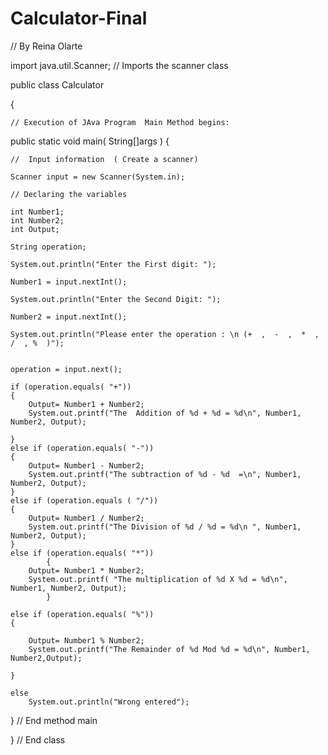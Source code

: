 Calculator-Final
================

// By Reina Olarte

import java.util.Scanner;
// Imports the scanner class

public class Calculator 

{

	// Execution of JAva Program  Main Method begins:
	
public static void main( String[]args )
{
	
	//  Input information  ( Create a scanner)
	
	Scanner input = new Scanner(System.in);
	
	// Declaring the variables
	
	int Number1;
	int Number2;
	int Output;
	
	String operation;
	
	System.out.println("Enter the First digit: ");
	
	Number1 = input.nextInt();
	
	System.out.println("Enter the Second Digit: ");
	
	Number2 = input.nextInt();
	
	System.out.println("Please enter the operation : \n (+  ,  -  ,  *  ,  /  , %  )");
	
	
	operation = input.next();
	
	if (operation.equals( "+"))
	{
		Output= Number1 + Number2;
		System.out.printf("The  Addition of %d + %d = %d\n", Number1, Number2, Output);
			
	}
	else if (operation.equals( "-"))
	{
		Output= Number1 - Number2;
		System.out.printf("The subtraction of %d - %d  =\n", Number1, Number2, Output);
	}
	else if (operation.equals ( "/"))
	{
		Output= Number1 / Number2;
		System.out.printf("The Division of %d / %d = %d\n ", Number1, Number2, Output);
	}
	else if (operation.equals( "*"))
			{
		Output= Number1 * Number2;
		System.out.printf( "The multiplication of %d X %d = %d\n", Number1, Number2, Output);
			}
	
	else if (operation.equals( "%"))
	{		
	
		Output= Number1 % Number2;
		System.out.printf("The Remainder of %d Mod %d = %d\n", Number1, Number2,Output);
		
	}
	
	else 
		System.out.println("Wrong entered");
	
}  // End method main
	
}  // End class
